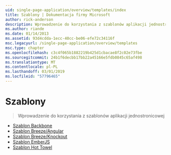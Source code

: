 ```yaml
---
uid: single-page-application/overview/templates/index
title: Szablony | Dokumentacja firmy Microsoft
author: rick-anderson
description: Wprowadzenie do korzystania z szablonów aplikacji jednostronicowej
ms.author: riande
ms.date: 01/14/2013
ms.assetid: 93d4cdda-1ecc-40cc-be06-efe72c34116f
msc.legacyurl: /single-page-application/overview/templates
msc.type: chapter
ms.openlocfilehash: c3c4f065b1882219b425d1cbacae8f2c02e73fbe
ms.sourcegitcommit: 24b1f6decbb17bb22a45166e5fdb0845c65af498
ms.translationtype: MT
ms.contentlocale: pl-PL
ms.lasthandoff: 03/01/2019
ms.locfileid: "57796465"
---
```

<a name="templates"></a>Szablony
====================
> Wprowadzenie do korzystania z szablonów aplikacji jednostronicowej


- [Szablon Backbone](backbonejs-template.md)
- [Szablon Breeze/Angular](breezeangular-template.md)
- [Szablon Breeze/Knockout](breezeknockout-template.md)
- [Szablon EmberJS](emberjs-template.md)
- [Szablon Hot Towel](hottowel-template.md)
